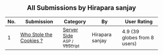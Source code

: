 ﻿<div align="center">

## All Submissions by  Hirapara sanjay

</div>

No.  | Submission | Category | By   | User Rating
---- | ---------- | -------- | ---- | -----------
1 | [Who Stole the Cookies ?<br />](https://github.com/Planet-Source-Code/hirapara-sanjay-who-stole-the-cookies__4-7257) | [Server Side<br /><sup>ASP / VbScript</sup>](../ByCategory/server-side__4-31.md) |  Hirapara sanjay | 4.9 (39 globes from 8 users)
